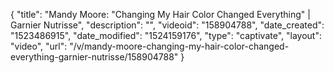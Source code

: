 {
    "title": "Mandy Moore: \"Changing My Hair Color Changed Everything\" | Garnier Nutrisse",
    "description": "",
    "videoid": "158904788",
    "date_created": "1523486915",
    "date_modified": "1524159176",
    "type": "captivate",
    "layout": "video",
    "url": "\/v\/mandy-moore-changing-my-hair-color-changed-everything-garnier-nutrisse\/158904788"
}